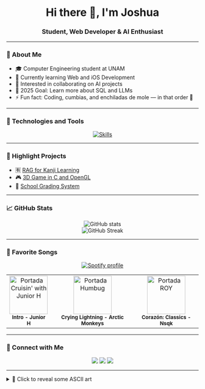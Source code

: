 <h1 align="center">Hi there 👋, I'm Joshua</h1>
<h3 align="center">Student, Web Developer & AI Enthusiast</h3>

---

### 🚀 About Me
- 🎓 Computer Engineering student at UNAM  
- 🌱 Currently learning Web and iOS Development  
- 🤖 Interested in collaborating on AI projects  
- 🎯 2025 Goal: Learn more about SQL and LLMs  
- ⚡ Fun fact: Coding, cumbias, and enchiladas de mole — in that order 🌯

---

### 🧰 Technologies and Tools
<p align="center">
  <a href="https://skillicons.dev">
    <img src="https://skillicons.dev/icons?i=py,java,c,php,js,html,css,laravel,react,django,mysql,git,github,linux,vscode&perline=8" alt="Skills" />
  </a>
</p>

---

### 🌟 Highlight Projects
- 🈶 [RAG for Kanji Learning](https://github.com/joshuaqm/rag-sensei)  
- 🎮 [3D Game in C and OpenGL](https://github.com/joshuaqm/319098147_proyectoFinal_gpo05)  
- 🏫 [School Grading System](https://github.com/joshuaqm/SistemaCalificaciones)

---

### 📈 GitHub Stats
<p align="center">
  <img src="https://github-readme-stats.vercel.app/api?username=joshuaqm&show_icons=true&theme=radical&hide_border=false" alt="GitHub stats" />
  <br>
  <img src="https://github-readme-streak-stats.herokuapp.com?user=joshuaqm&theme=radical&hide_border=false" alt="GitHub Streak" />
</p>

---

### 🎵 Favorite Songs
<p align="center">
  <a href="https://open.spotify.com/user/31tf7uu7b3jjmxh2xdt4kdi2mk2e?si=16ff9cf019994142" target="_blank">
    <img src="https://img.shields.io/badge/Spotify-%231DB954.svg?&style=for-the-badge&logo=spotify&logoColor=white" alt="Spotify profile" />
  </a>
</p>

<table align="center">
  <tr>
    <td align="center">
      <a href="https://www.youtube.com/watch?v=y3JcRIfX5Ao"><img src="https://e-cdn-images.dzcdn.net/images/cover/017bcf2835f0623903c841a7b60ce0a2/264x264-000000-80-0-0.jpg" width="100px" alt="Portada Cruisin' with Junior H" /></a>
      <br><sub><b>Intro - Junior H</b></sub>
    </td>
    <td align="center">
      <a href="https://www.youtube.com/watch?v=fLsBJPlGIDU"><img src="https://upload.wikimedia.org/wikipedia/en/2/20/Arcticmonkeys-humbug.jpg" width="100px" alt="Portada Humbug" /></a>
      <br><sub><b>Crying Lightning - Arctic Monkeys</b></sub>
    </td>
    <td align="center">
      <a href="https://www.youtube.com/watch?v=a-vcZ__TvZs&ab_channel=Nsqk"><img src="https://i.pinimg.com/736x/ca/fb/e2/cafbe2cbd9bc3d85f47fbf654a90c95e.jpg" width="100px" alt="Portada ROY" /></a>
      <br><sub><b>Corazón: Classics - Nsqk</b></sub>
    </td>
  </tr>
</table>

---

### 🤝 Connect with Me
<p align="center">
  <a href="https://twitter.com/YoshiQuinteroM"><img src="https://img.shields.io/badge/Twitter-%231DA1F2.svg?&style=for-the-badge&logo=twitter&logoColor=white"/></a>
  <a href="https://www.linkedin.com/in/joshuaquinterom/"><img src="https://img.shields.io/badge/LinkedIn-%230077B5.svg?&style=for-the-badge&logo=linkedin&logoColor=white"/></a>
  <a href="https://www.instagram.com/yoshi.mp3"><img src="https://img.shields.io/badge/Instagram-%23E4405F.svg?&style=for-the-badge&logo=instagram&logoColor=white"/></a>
</p>

---

<details>
<summary>🎨 Click to reveal some ASCII art</summary>

```
⠀⠀⠀⠀⢀⣴⣶⠿⠟⠻⠿⢷⣦⣄⠀⠀⠀
⠀⠀⠀⠀⣾⠏⠀⠀⣠⣤⣤⣤⣬⣿⣷⣄⡀
⠀⢀⣀⣸⡿⠀⠀⣼⡟⠁⠀⠀⠀⠀⠀⠙⣷
⢸⡟⠉⣽⡇⠀⠀⣿⡇⠀⠀⠀⠀⠀⠀⢀⣿
⣾⠇⠀⣿⡇⠀⠀⠘⠿⢶⣶⣤⣤⣶⡶⣿⠋
⣿⠂⠀⣿⡇⠀⠀⠀⠀⠀⠀⠀⠀⠀⠀⣿⠃
⣿⡆⠀⣿⡇⠀⠀⠀⠀⠀⠀⠀⠀⠀⠀⣿⠀
⢿⡇⠀⣿⡇⠀⠀⠀⠀⠀⠀⠀⠀⠀⢠⣿⠀
⠘⠻⠷⢿⡇⠀⠀⠀⣴⣶⣶⠶⠖⠀⢸⡟⠀
⠀⠀⠀⢸⣇⠀⠀⠀⣿⡇⣿⡄⠀⢀⣿⠇⠀
⠀⠀⠀⠘⣿⣤⣤⣴⡿⠃⠙⠛⠛⠛⠋⠀⠀

```

</details>
